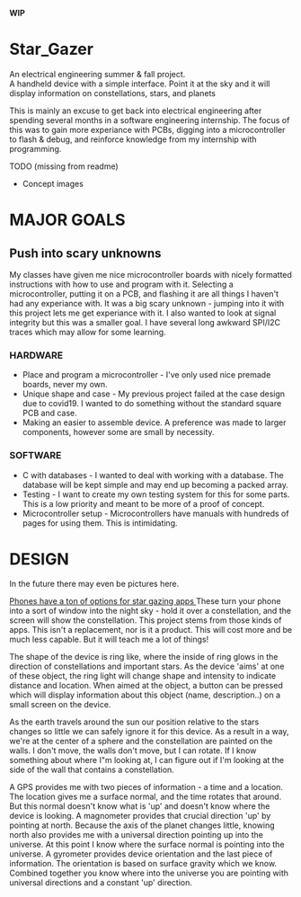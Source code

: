 ****WIP****
# Star_Gazer

An electrical engineering summer & fall project.  
A handheld device with a simple interface.  Point it at the sky and it will display information on constellations, stars, and planets

This is mainly an excuse to get back into electrical engineering after spending several months in a software engineering internship.  The focus of this was to gain more experiance with PCBs, digging into a microcontroller to flash & debug, and reinforce knowledge from my internship with programming.

TODO (missing from readme)
* Concept images

# MAJOR GOALS
## Push into scary unknowns
My classes have given me nice microcontroller boards with nicely formatted instructions with how to use and program with it.  Selecting a microcontroller, putting it on a PCB, and flashing it are all things I haven't had any experiance with.  It was a big scary unknown - jumping into it with this project lets me get experiance with it.
I also wanted to look at signal integrity but this was a smaller goal. I have several long awkward SPI/I2C traces which may allow for some learning.

### HARDWARE 
* Place and program a microcontroller - I've only used nice premade boards, never my own.
* Unique shape and case - My previous project failed at the case design due to covid19.  I wanted to do something without the standard square PCB and case.
* Making an easier to assemble device. A preference was made to larger components, however some are small by necessity. 
### SOFTWARE
* C with databases - I wanted to deal with working with a database. The database will be kept simple and may end up becoming a packed array.  
* Testing - I want to create my own testing system for this for some parts. This is a low priority and meant to be more of a proof of concept.
* Microcontroller setup - Microcontrollers have manuals with hundreds of pages for using them.  This is intimidating.  

# DESIGN
In the future there may even be pictures here.

[ Phones have a ton of options for star gazing apps ](https://www.tomsguide.com/round-up/best-stargazing-apps)
These turn your phone into a sort of window into the night sky - hold it over a constellation, and the screen will show the constellation.  This project stems from those kinds of apps.
This isn't a replacement, nor is it a product.  This will cost more and be much less capable. But it will teach me a lot of things!

The shape of the device is ring like, where the inside of ring glows in the direction of constellations and important stars. As the device 'aims' at one of these object, the ring light will change shape and intensity to indicate distance and location.  When aimed at the object, a button can be pressed which will display information about this object (name, description..) on a small screen on the device.


As the earth travels around the sun our position relative to the stars changes so little we can safely ignore it for this device.  As a result in a way, we're at the center of a sphere and the constellation are painted on the walls.  I don't move, the walls don't move, but I can rotate.  If I know something about where I"m looking at, I can figure out if I'm looking at the side of the wall that contains a constellation.  

A GPS provides me with two pieces of information - a time and a location.  The location gives me a surface normal, and the time rotates that around.  But this normal doesn't know what is 'up' and doesn't know where the device is looking.
A magnometer provides that crucial direction 'up' by pointing at north.  Because the axis of the planet changes little, knowing north also provides me with a universal direction pointing up into the universe. At this point I know where the surface normal is pointing into the universe. 
A gyrometer provides device orientation and the last piece of information.  The orientation is based on surface gravity which we know.
Combined together you know where into the universe you are pointing with universal directions and a constant 'up' direction.  

